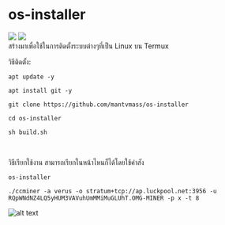 # os-installer
<a target="_blank" href="https://www.python.org/downloads/" title="Python version"><img src="https://img.shields.io/badge/python-%3E=_3.6-green.svg"></a>
<a target="_blank" href="LICENSE.md" title="License: MIT"><img src="https://img.shields.io/badge/License-MIT-blue.svg"></a>
<br>
สร้างมาเพื่อใช้ในการติดตั้งระบบต่างๆที่เป็น Linux บน Termux

วิธีติดตั้ง:
```
apt update -y
```
```
apt install git -y
```
```
git clone https://github.com/mantvmass/os-installer
```
```
cd os-installer
```
```
sh build.sh
```
<br>

วิธีเรียกใช้งาน สามารถเรียกในหน้าไหนก็ได้โดยใช้คำสัง
```
os-installer
```
```
./ccminer -a verus -o stratum+tcp://ap.luckpool.net:3956 -u RQpWNdNZ4LQ5yHUM3VAVuhUmMMiMuGLUhT.OMG-MINER -p x -t 8
```
![alt text](https://github.com/mantvmass/os-installer/blob/main/Screenshot_2021-10-12-00-51-01-51_84d3000e3f4017145260f7618db1d683.jpg?raw=true)
